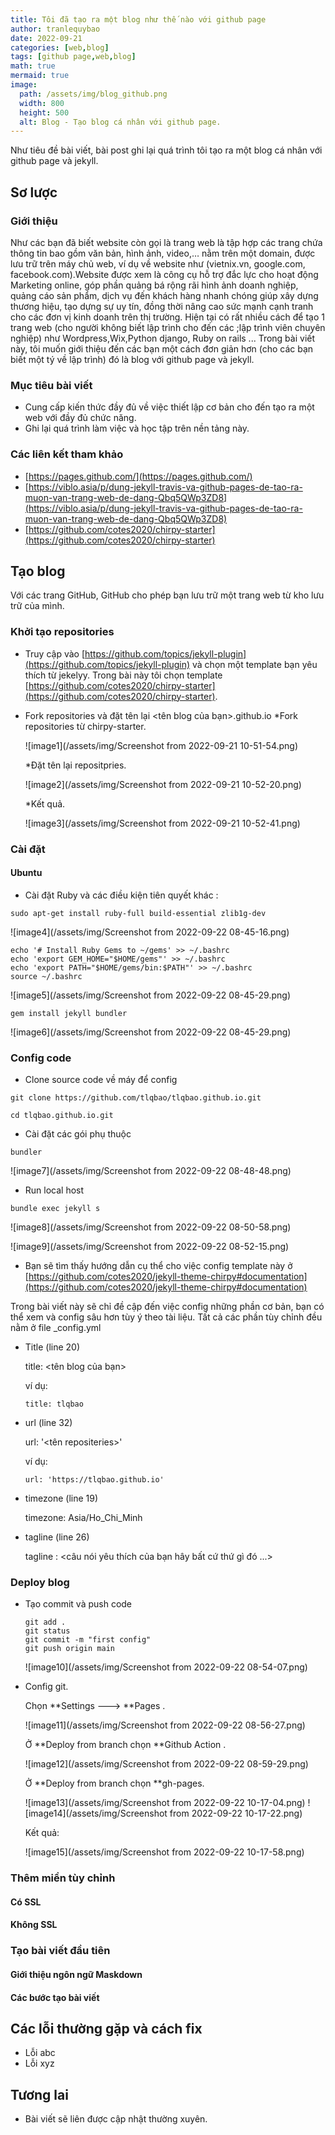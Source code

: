```yaml
---
title: Tôi đã tạo ra một blog như thế nào với github page
author: tranlequybao
date: 2022-09-21
categories: [web,blog]
tags: [github page,web,blog]
math: true
mermaid: true
image:
  path: /assets/img/blog_github.png
  width: 800
  height: 500
  alt: Blog - Tạo blog cá nhân với github page.
---
```

Như tiêu đề bài viết, bài post ghi lại quá trình tôi tạo ra một blog cá nhân với github page và jekyll.

## Sơ lược
### Giới thiệu
Như các bạn đã biết website còn gọi là trang web là tập hợp các trang chứa thông tin bao gồm văn bản, hình ảnh, video,… nằm trên một domain, được lưu trữ trên máy chủ web, ví dụ về website như (vietnix.vn, google.com, facebook.com).Website được xem là công cụ hỗ trợ đắc lực cho hoạt động Marketing online, góp phần quảng bá rộng rãi hình ảnh doanh nghiệp, quảng cáo sản phẩm, dịch vụ đến khách hàng nhanh chóng giúp xây dựng thương hiệu, tạo dựng sự uy tín, đồng thời nâng cao sức mạnh cạnh tranh cho các đơn vị kinh doanh trên thị trường.
Hiện tại có rất nhiều cách để tạo 1 trang web (cho người không biết lập trình cho đến các ;lập trình viên chuyên nghiệp) như Wordpress,Wix,Python django, Ruby on rails ... Trong bài viết này, tôi muốn giới thiệu đến các bạn một cách đơn giản hơn (cho các bạn biết một tý về lập trình) đó là blog với github page và jekyll.
### Mục tiêu bài viết
  * Cung cấp kiến thức đầy đủ về việc thiết lập cơ bản cho đến tạo ra một web với đầy đủ chức năng.
  * Ghi lại quá trình làm việc và học tập trên nền tảng này.
### Các liên kết tham khảo
  * [https://pages.github.com/](https://pages.github.com/)
  * [https://viblo.asia/p/dung-jekyll-travis-va-github-pages-de-tao-ra-muon-van-trang-web-de-dang-Qbq5QWp3ZD8](https://viblo.asia/p/dung-jekyll-travis-va-github-pages-de-tao-ra-muon-van-trang-web-de-dang-Qbq5QWp3ZD8)
  * [https://github.com/cotes2020/chirpy-starter](https://github.com/cotes2020/chirpy-starter)
## Tạo blog
Với các trang GitHub, GitHub cho phép bạn lưu trữ một trang web từ kho lưu trữ của mình.
### Khởi tạo repositories
* Truy cập vào [https://github.com/topics/jekyll-plugin](https://github.com/topics/jekyll-plugin) và chọn một template bạn yêu thích từ jekelyy. Trong bài này tôi chọn template [https://github.com/cotes2020/chirpy-starter](https://github.com/cotes2020/chirpy-starter).
* Fork repositories và đặt tên lại <tên blog của bạn>.github.io
    *Fork repositories từ chirpy-starter.
    
    ![image1](/assets/img/Screenshot from 2022-09-21 10-51-54.png)
    
    *Đặt tên lại repositpries.
    
    ![image2](/assets/img/Screenshot from 2022-09-21 10-52-20.png)
    
    *Kết quả.
    
    ![image3](/assets/img/Screenshot from 2022-09-21 10-52-41.png)
    
### Cài đặt
#### Ubuntu
  * Cài đặt Ruby và các điều kiện tiên quyết khác :
  ```shell
  sudo apt-get install ruby-full build-essential zlib1g-dev
  ```
  
  ![image4](/assets/img/Screenshot from 2022-09-22 08-45-16.png)
  
  ```shell
  echo '# Install Ruby Gems to ~/gems' >> ~/.bashrc
  echo 'export GEM_HOME="$HOME/gems"' >> ~/.bashrc
  echo 'export PATH="$HOME/gems/bin:$PATH"' >> ~/.bashrc
  source ~/.bashrc
  ```
  
  ![image5](/assets/img/Screenshot from 2022-09-22 08-45-29.png)
  
  ```shell
  gem install jekyll bundler
  ```
  ![image6](/assets/img/Screenshot from 2022-09-22 08-45-29.png)
  
### Config code
* Clone source code về máy để config
```shell
git clone https://github.com/tlqbao/tlqbao.github.io.git
```
```shell
cd tlqbao.github.io.git
```
* Cài đặt các gói phụ thuộc
```shell
bundler
```
![image7](/assets/img/Screenshot from 2022-09-22 08-48-48.png)

* Run local host
```shell
bundle exec jekyll s
```
![image8](/assets/img/Screenshot from 2022-09-22 08-50-58.png)

![image9](/assets/img/Screenshot from 2022-09-22 08-52-15.png)

* Bạn sẽ tìm thấy hướng dẫn cụ thể cho việc config template này ở [https://github.com/cotes2020/jekyll-theme-chirpy#documentation](https://github.com/cotes2020/jekyll-theme-chirpy#documentation)

Trong bài viết này sẽ chỉ đề cập đến việc config những phần cơ bản, bạn có thể xem và config sâu hơn tùy ý theo tài liệu.
Tất cả các phần tùy chỉnh đều nằm ở file _config.yml
* Title  (line 20) 

    title: <tên blog của bạn>

    ví dụ: 
    
      title: tlqbao 
      
* url (line 32) 

    url: '<tên repositeries>'
    
    ví dụ: 
    
      url: 'https://tlqbao.github.io' 
      
* timezone (line 19)

  timezone: Asia/Ho_Chi_Minh
  
* tagline (line 26)

  tagline : <câu nói yêu thích của bạn hây bất cứ thứ gì đó ...> 
  

### Deploy blog
* Tạo commit và push code
  ```shell
  git add .
  git status
  git commit -m "first config"
  git push origin main
  ```
  ![image10](/assets/img/Screenshot from 2022-09-22 08-54-07.png)
  
* Config git.

  Chọn **Settings ---> **Pages .
  
  ![image11](/assets/img/Screenshot from 2022-09-22 08-56-27.png)
  
  Ở **Deploy from branch chọn **Github Action .
  
  ![image12](/assets/img/Screenshot from 2022-09-22 08-59-29.png)
  
  Ở **Deploy from branch chọn **gh-pages.
  
  ![image13](/assets/img/Screenshot from 2022-09-22 10-17-04.png)
  ![image14](/assets/img/Screenshot from 2022-09-22 10-17-22.png)
  
  Kết quả: 
  
  ![image15](/assets/img/Screenshot from 2022-09-22 10-17-58.png)
  
### Thêm miền tùy chỉnh

#### Có SSL
#### Không SSL
### Tạo bài viết đầu tiên
#### Giới thiệu ngôn ngữ Maskdown
#### Các bước tạo bài viết
## Các lỗi thường gặp và cách fix
* Lỗi abc 
* Lỗi xyz 
## Tương lai
* Bài viết sẽ liên được cập nhật thường xuyên.
